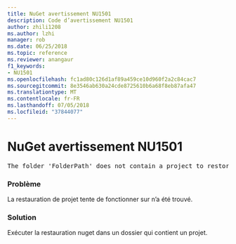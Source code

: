 ```yaml
---
title: NuGet avertissement NU1501
description: Code d’avertissement NU1501
author: zhili1208
ms.author: lzhi
manager: rob
ms.date: 06/25/2018
ms.topic: reference
ms.reviewer: anangaur
f1_keywords:
- NU1501
ms.openlocfilehash: fc1ad80c126d1af89a459ce10d960f2a2c84cac7
ms.sourcegitcommit: 8e3546ab630a24cde8725610b6a68f8eb87afa47
ms.translationtype: MT
ms.contentlocale: fr-FR
ms.lasthandoff: 07/05/2018
ms.locfileid: "37844077"
---
```

# <a name="nuget-warning-nu1501"></a>NuGet avertissement NU1501

<pre>The folder 'FolderPath' does not contain a project to restore.</pre>


### <a name="issue"></a>Problème
La restauration de projet tente de fonctionner sur n’a été trouvé. 

### <a name="solution"></a>Solution
Exécuter la restauration nuget dans un dossier qui contient un projet. 

